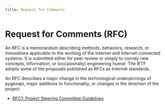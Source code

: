 ```yaml
---
title: Request for Comments
---
```


# Request for Comments (RFC)

An RFC is a memorandum describing methods, behaviors, research, or innovations applicable to the working of the Internet and Internet-connected systems. It is submitted either for peer review or simply to convey new concepts, information, or (occasionally) engineering humor. The IETF adopts some of the proposals published as RFCs as Internet standards.

An RFC describes a major change in the technological underpinnings of
pygeoapi, major additions to functionality, or changes in the direction of
the project.

* [RFC1: Project Steering Committee Guidelines](1)
